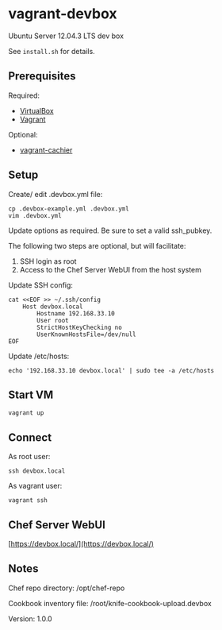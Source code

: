 # vagrant-devbox

Ubuntu Server 12.04.3 LTS dev box

See `install.sh` for details.

## Prerequisites

Required:

* [VirtualBox](https://www.virtualbox.org/wiki/Downloads)
* [Vagrant](https://www.vagrantup.com/downloads.html)

Optional:

* [vagrant-cachier](https://github.com/fgrehm/vagrant-cachier)

## Setup

Create/ edit .devbox.yml file:

    cp .devbox-example.yml .devbox.yml
    vim .devbox.yml

Update options as required. Be sure to set a valid ssh\_pubkey.

The following two steps are optional, but will facilitate:

1. SSH login as root
2. Access to the Chef Server WebUI from the host system

Update SSH config:

    cat <<EOF >> ~/.ssh/config
        Host devbox.local
            Hostname 192.168.33.10
            User root
            StrictHostKeyChecking no
            UserKnownHostsFile=/dev/null
    EOF

Update /etc/hosts:

    echo '192.168.33.10 devbox.local' | sudo tee -a /etc/hosts

## Start VM

    vagrant up

## Connect

As root user:

    ssh devbox.local

As vagrant user:

    vagrant ssh

## Chef Server WebUI

[https://devbox.local/](https://devbox.local/)

## Notes

Chef repo directory: /opt/chef-repo

Cookbook inventory file: /root/knife-cookbook-upload.devbox

Version: 1.0.0
